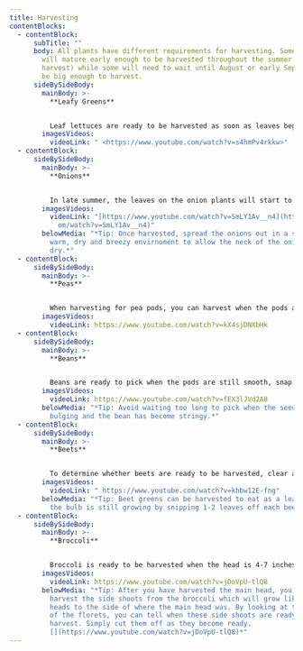 ```yaml
---
title: Harvesting
contentBlocks:
  - contentBlock:
      subTitle: ""
      body: All plants have different requirements for harvesting. Some vegetables
        will mature early enough to be harvested throughout the summer (ongoing
        harvest) while some will need to wait until August or early September to
        be big enough to harvest.
      sideBySideBody:
        mainBody: >-
          **Leafy Greens** 


          Leaf lettuces are ready to be harvested as soon as leaves begin to appear and they are about 4 inches long. Simply snip either single outer leaves or grab a bunch of them and cut them with shears or scissors an inch above the crown of the plant. If you cut into or below the crown, the plant will probably die, so be careful. Harvest before any seed stalks start growing in the middle of the plant otherwise the lettuce will be too bitter to eat. Some greens, like lettuce, will become bitter as the season progresses. Others, like kale, will get sweeter as the temperature cools.
        imagesVideos:
          videoLink: " <https://www.youtube.com/watch?v=s4hmPv4rkkw>"
  - contentBlock:
      sideBySideBody:
        mainBody: >-
          **Onions**


          In late summer, the leaves on the onion plants will start to flop over. This happens at the neck of the onion and it's sign that the plant has stopped growing and is ready for storage. If the weather is dry and there's no danger of frost, the plants can be gently pulled from the soil and laid right in the garden for a day or two. If the weather is wet or frost is possible, move the onions immediately into a protected spot. As the onions are curing, their necks will gradually wither and the papery skins will tighten around the bulbs. Once the necks are completely tight and dry, and the stems contain no moisture, you can use scissors to trim the roots off the bottom of each bulb.
        imagesVideos:
          videoLink: "[https://www.youtube.com/watch?v=SmLY1Av__n4](https://www.youtube.c\
            om/watch?v=SmLY1Av__n4)"
        belowMedia: "*Tip: Once harvested, spread the onions out in a single layer in a
          warm, dry and breezy envirnoment to allow the neck of the onion to
          dry.*"
  - contentBlock:
      sideBySideBody:
        mainBody: >-
          **Peas**


          When harvesting for pea pods, you can harvest when the pods are flat but at the right length for your variety of peas. It is also determined by what you want from the pea. If you prefer edible pods with developed seeds, allow more time before harvesting peas.  When harvesting, pick peas with two hands. Secure the vine with one hand then pinch the stem of each pod and pull with the other hand. Don’t tug or jerk pods away; pea plants hang on to their support with thin tendrils so a heavy hand can dislodge the plant from its support.
        imagesVideos:
          videoLink: https://www.youtube.com/watch?v=kX4sjDNXbHk
  - contentBlock:
      sideBySideBody:
        mainBody: >-
          **Beans**


          Beans are ready to pick when the pods are still smooth, snap easily and the seeds haven’t formed bulges along the pod. Look for lean full beans that are firm to the touch.  To harvest the bean, grasp the top of the bean and notice the little stem that connects the bean to the main vine. Break off the bean at the stem. You don’t want to damage the vine or plant, so be careful you don’t pull too hard on the bean before it’s truly been broken off.
        imagesVideos:
          videoLink: https://www.youtube.com/watch?v=fEX3lJVd2A8
        belowMedia: "*Tip: Avoid waiting too long to pick when the seeds inside are
          bulging and the bean has become stringy.*"
  - contentBlock:
      sideBySideBody:
        mainBody: >-
          **Beets**


          To determine whether beets are ready to be harvested, clear away some of the mulch or soil around the top of your beets and look for crowns protruding above the soil line. If you can see an inch or two sticking out above the soil, it’s a safe bet that they are ready for pulling. If your roots don’t look quite ready and a frost is in the forecast, don’t worry! Beets are a cool weather crop, and a light frost or two can actually sweeten their flavor. Just make sure to dig them up before the ground freezes. When you have decided it’s time to harvest, use a garden fork or knife to gently loosen the soil around each plant, being careful not to accidentally slice into any of the roots. Once the soil is loose, grab hold of the green tops and lift carefully, while simultaneously prying the soil underneath with a hand fork or garden knife.
        imagesVideos:
          videoLink: " https://www.youtube.com/watch?v=khbw12E-fng"
        belowMedia: "*Tip: Beet greens can be harvested to eat as a leafy green while
          the bulb is still growing by snipping 1-2 leaves off each beet.*"
  - contentBlock:
      sideBySideBody:
        mainBody: >-
          **Broccoli**


          Broccoli is ready to be harvested when the head is 4-7 inches wide and it is deep green  in colour. When your broccoli head is ready to harvest, use a sharp knife and cut the head of the broccoli off the plant. Cut the broccoli head stem 5 inches or more below the head, then remove the head off with a swift cut. Try to avoid sawing at the stem as this may cause unnecessary damage to the plant and ruin your chances for side harvesting later.
        imagesVideos:
          videoLink: https://www.youtube.com/watch?v=jDoVpU-tlQ8
        belowMedia: "*Tip: After you have harvested the main head, you can continue to
          harvest the side shoots from the broccoli which will grow like tiny
          heads to the side of where the main head was. By looking at the size
          of the florets, you can tell when these side shoots are ready for
          harvest. Simply cut them off as they become ready.
          [](https://www.youtube.com/watch?v=jDoVpU-tlQ8)*"
---
```

